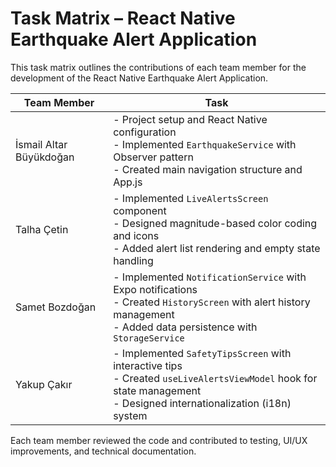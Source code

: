 # Task Matrix – React Native Earthquake Alert Application

This task matrix outlines the contributions of each team member for the development of the React Native Earthquake Alert Application.

| Team Member           | Task                                                                 |
|-----------------------|----------------------------------------------------------------------|
| İsmail Altar Büyükdoğan | - Project setup and React Native configuration<br>- Implemented `EarthquakeService` with Observer pattern<br>- Created main navigation structure and App.js |
| Talha Çetin           | - Implemented `LiveAlertsScreen` component<br>- Designed magnitude-based color coding and icons<br>- Added alert list rendering and empty state handling |
| Samet Bozdoğan        | - Implemented `NotificationService` with Expo notifications<br>- Created `HistoryScreen` with alert history management<br>- Added data persistence with `StorageService` |
| Yakup Çakır           | - Implemented `SafetyTipsScreen` with interactive tips<br>- Created `useLiveAlertsViewModel` hook for state management<br>- Designed internationalization (i18n) system |

Each team member reviewed the code and contributed to testing, UI/UX improvements, and technical documentation.
